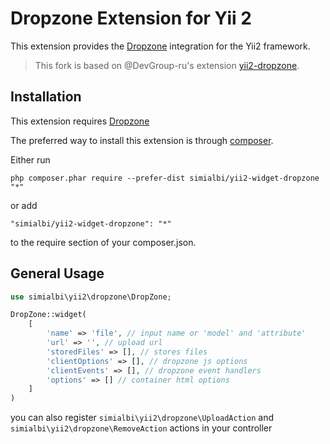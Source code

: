 Dropzone Extension for Yii 2
==============================

This extension provides the [Dropzone](http://www.dropzonejs.com/) integration for the Yii2 framework.

> This fork is based on @DevGroup-ru's extension [yii2-dropzone](https://github.com/DevGroup-ru/yii2-dropzone).

Installation
------------

This extension requires [Dropzone](https://github.com/enyo/dropzone)

The preferred way to install this extension is through [composer](http://getcomposer.org/download/).

Either run

```
php composer.phar require --prefer-dist simialbi/yii2-widget-dropzone "*"
```

or add

```
"simialbi/yii2-widget-dropzone": "*"
```

to the require section of your composer.json.


General Usage
-------------

```php
use simialbi\yii2\dropzone\DropZone;

DropZone::widget(
    [
        'name' => 'file', // input name or 'model' and 'attribute'
        'url' => '', // upload url
        'storedFiles' => [], // stores files
        'clientOptions' => [], // dropzone js options
        'clientEvents' => [], // dropzone event handlers
        'options' => [] // container html options
    ]
)
```

you can also register `simialbi\yii2\dropzone\UploadAction` and `simialbi\yii2\dropzone\RemoveAction` actions in your controller
